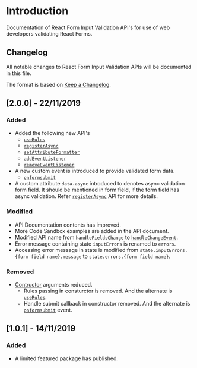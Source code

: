# Introduction

Documentation of React Form Input Validation API's for use of web developers validating React Forms.

## Changelog

All notable changes to React Form Input Validation APIs will be documented in this file.

The format is based on [Keep a Changelog](https://keepachangelog.com/en/1.0.0/).

## [2.0.0] - 22/11/2019

### Added

- Added the following new API's
    - [`useRules`](https://gokulakannant.github.io/react-form-input-validation/v2.0.0/classes/reactforminputvalidation.html#userules)
    - [`registerAsync`](https://gokulakannant.github.io/react-form-input-validation/v2.0.0/classes/reactforminputvalidation.html#registerasync)
    - [`setAttributeFormatter`](https://gokulakannant.github.io/react-form-input-validation/v2.0.0/classes/reactforminputvalidation.html#setattributeformatter)
    - [`addEventListener`](https://gokulakannant.github.io/react-form-input-validation/v2.0.0/classes/reactforminputvalidation.html#addeventlistener)
    - [`removeEventListener`](https://gokulakannant.github.io/react-form-input-validation/v2.0.0/classes/reactforminputvalidation.html#removeeventlistener)
- A new custom event is introduced to provide validated form data.
    -  [`onformsubmit`](https://gokulakannant.github.io/react-form-input-validation/v2.0.0/classes/reactforminputvalidation.html#onformsubmit)
- A custom attribute `data-async` introduced to denotes async validation form field.
  It should be mentioned in form field, if the form field has async validation. Refer [`registerAsync`](https://gokulakannant.github.io/react-form-input-validation/v2.0.0/classes/reactforminputvalidation.html#registerasync) API for more details.

### Modified

- API Documentation contents has improved.
- More Code Sandbox examples are added in the API document.
- Modified API name from `handleFieldsChange` to [`handleChangeEvent`](https://gokulakannant.github.io/react-form-input-validation/v2.0.0/classes/reactforminputvalidation.html#handlechangeevent).
- Error message containing state `inputErrors` is renamed to `errors`.
- Accessing error message in state is modified from `state.inputErrors.{form field name}.message` to `state.errors.{form field name}`.

### Removed

- [Contructor](https://gokulakannant.github.io/react-form-input-validation/v2.0.0/classes/reactforminputvalidation.html#constructor) arguments reduced.
    - Rules passing in consturctor is removed. And the alternate is [`useRules`](https://gokulakannant.github.io/react-form-input-validation/v2.0.0/classes/reactforminputvalidation.html#userules).
    - Handle submit callback in constructor removed. And the alternate is [`onformsubmit`](https://gokulakannant.github.io/react-form-input-validation/v2.0.0/classes/reactforminputvalidation.html#onformsubmit) event.

## [1.0.1] - 14/11/2019

### Added

- A limited featured package has published.
